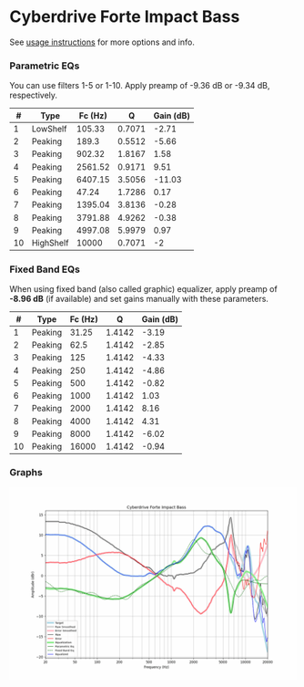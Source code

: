 # Cyberdrive Forte Impact Bass
See [usage instructions](https://github.com/jaakkopasanen/AutoEq#usage) for more options and info.

### Parametric EQs
You can use filters 1-5 or 1-10. Apply preamp of -9.36 dB or -9.34 dB, respectively.

|   # | Type      |   Fc (Hz) |      Q |   Gain (dB) |
|-----|-----------|-----------|--------|-------------|
|   1 | LowShelf  |    105.33 | 0.7071 |       -2.71 |
|   2 | Peaking   |    189.3  | 0.5512 |       -5.66 |
|   3 | Peaking   |    902.32 | 1.8167 |        1.58 |
|   4 | Peaking   |   2561.52 | 0.9171 |        9.51 |
|   5 | Peaking   |   6407.15 | 3.5056 |      -11.03 |
|   6 | Peaking   |     47.24 | 1.7286 |        0.17 |
|   7 | Peaking   |   1395.04 | 3.8136 |       -0.28 |
|   8 | Peaking   |   3791.88 | 4.9262 |       -0.38 |
|   9 | Peaking   |   4997.08 | 5.9979 |        0.97 |
|  10 | HighShelf |  10000    | 0.7071 |       -2    |

### Fixed Band EQs
When using fixed band (also called graphic) equalizer, apply preamp of **-8.96 dB** (if available) and set gains manually with these parameters.

|   # | Type    |   Fc (Hz) |      Q |   Gain (dB) |
|-----|---------|-----------|--------|-------------|
|   1 | Peaking |     31.25 | 1.4142 |       -3.19 |
|   2 | Peaking |     62.5  | 1.4142 |       -2.85 |
|   3 | Peaking |    125    | 1.4142 |       -4.33 |
|   4 | Peaking |    250    | 1.4142 |       -4.86 |
|   5 | Peaking |    500    | 1.4142 |       -0.82 |
|   6 | Peaking |   1000    | 1.4142 |        1.03 |
|   7 | Peaking |   2000    | 1.4142 |        8.16 |
|   8 | Peaking |   4000    | 1.4142 |        4.31 |
|   9 | Peaking |   8000    | 1.4142 |       -6.02 |
|  10 | Peaking |  16000    | 1.4142 |       -0.94 |

### Graphs
![](./Cyberdrive%20Forte%20Impact%20Bass.png)
